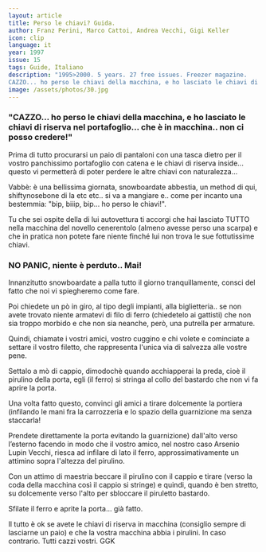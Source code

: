 ```yaml
---
layout: article
title: Perso le chiavi? Guida.
author: Franz Perini, Marco Cattoi, Andrea Vecchi, Gigi Keller
icon: clip
language: it
year: 1997
issue: 15
tags: Guide, Italiano
description: "1995>2000. 5 years. 27 free issues. Freezer magazine.
CAZZO... ho perso le chiavi della macchina, e ho lasciato le chiavi di riserva nel portafoglio... che è in macchina.. non ci posso credere!"
image: /assets/photos/30.jpg
---
```


### "CAZZO... ho perso le chiavi della macchina, e ho lasciato le chiavi di riserva nel portafoglio... che è in macchina.. non ci posso credere!"

Prima di tutto procurarsi un paio di pantaloni con una tasca dietro per il vostro panchissimo portafoglio con catena e le chiavi di riserva inside... questo vi permetterà di poter perdere le altre chiavi con naturalezza...

Vabbè: è una bellissima giornata, snowboardate abbestia, un method di qui, shiftynosebone di la etc etc.. si va a mangiare e.. come per incanto una bestemmia: "bip, biiip, bip... ho perso le chiavi!".

Tu che sei ospite della di lui autovettura ti accorgi che hai lasciato TUTTO nella macchina del novello cenerentolo (almeno avesse perso una scarpa) e che in pratica non potete fare niente finché lui non trova le sue fottutissime chiavi.

### NO PANIC, niente è perduto.. Mai!

Innanzitutto snowboardate a palla tutto il giorno tranquillamente, consci del fatto che noi vi spiegheremo come fare.

Poi chiedete un pò in giro, al tipo degli impianti, alla biglietteria.. se non avete trovato niente armatevi di filo di ferro (chiedetelo ai gattisti) che non sia troppo morbido e che non sia neanche, però, una putrella per armature.

Quindi, chiamate i vostri amici, vostro cuggino e chi volete e cominciate a settare il vostro filetto, che rappresenta l'unica via di salvezza alle vostre pene.

Settalo a mò di cappio, dimodochè quando acchiapperai la preda, cioè il pirulino della porta, egli (il ferro) si stringa al collo del bastardo che non vi fa aprire la porta.

Una volta fatto questo, convinci gli amici a tirare dolcemente la portiera (infilando le mani fra la carrozzeria e lo spazio della guarnizione ma senza staccarla!

Prendete direttamente la porta evitando la guarnizione) dall'alto verso l’esterno facendo in modo che il vostro amico, nel nostro caso Arsenio Lupin Vecchi, riesca ad infilare di lato il ferro, approssimativamente un attimino sopra l'altezza del pirulino.

Con un attimo di maestria beccare il pirulino con il cappio e tirare (verso la coda della macchina così il cappio si stringe) e quindi, quando è ben stretto, su dolcemente verso l'alto per sbloccare il piruletto bastardo.

Sfilate il ferro e aprite la porta... già fatto.

Il tutto è ok se avete le chiavi di riserva in macchina (consiglio sempre di lasciarne un paio) e che la vostra macchina abbia i pirulini. In caso contrario. Tutti cazzi vostri. GGK
